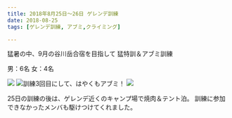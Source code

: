 ```yaml
---
title: 2018年8月25日〜26日 ゲレンデ訓練
date: 2018-08-25
tags: [ゲレンデ訓練, アブミ,クライミング]

---
```

猛暑の中、9月の谷川岳合宿を目指して
猛特訓＆アブミ訓練

男：6名
女：4名

![](/2018/08/25/20180825/1.png)
![訓練3回目にして、はやくもアブミ！](/2018/08/25/20180825/2.png)
![](/2018/08/25/20180825/3.png)

25日の訓練の後は、ゲレンデ近くのキャンプ場で焼肉＆テント泊。
訓練に参加できなかったメンバも駆けつけてくれました。

